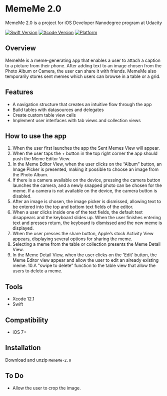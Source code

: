 # MemeMe 2.0

MemeMe 2.0 is a project for iOS Developer Nanodegree program at Udacity

[![Swift Version](https://img.shields.io/badge/Swift-5.3-brightgreen)](https://swift.org) [![Xcode Version](https://img.shields.io/badge/Xcode-12.1-success.svg)](https://swift.org) [![Platform](https://img.shields.io/cocoapods/p/LFAlertController.svg?style=flat)](https://swift.org)

## Overview

MemeMe is a meme-generating app that enables a user to attach a caption to a picture from their phone. After adding text to an image chosen from the Photo Album or Camera, the user can share it with friends. MemeMe also temporarily stores sent memes which users can browse in a table or a grid.


## Features
- A navigation structure that creates an intuitive flow through the app
- Build tables with datasources and delegates
- Create custom table view cells
- Implement user interfaces with tab views and collection views

## How to use the app
1. When the user first launches the app the Sent Memes View will appear. 
2. When the user taps the + button in the top right corner the app should push the Meme Editor View.
3. In the Meme Editor View, when the user clicks on the “Album” button, an Image Picker is presented, making it possible to choose an image from the Photo Album. 
4. If there is a camera available on the device, pressing the camera button launches the camera, and a newly snapped photo can be chosen for the meme. If a camera is not available on the device, the camera button is disabled.
5. After an image is chosen, the image picker is dismissed, allowing text to be entered into the top and bottom text fields of the editor.
6. When a user clicks inside one of the text fields, the default text disappears and the keyboard slides up. When the user finishes entering text and presses return, the keyboard is dismissed and the new meme is displayed.
7. When the user presses the share button, Apple’s stock Activity View appears, displaying several options for sharing the meme.
8. Selecting a meme from the table or collection presents the Meme Detail View.
9. In the Meme Detail View, when the user clicks on the 'Edit' button, the Meme Editor view appear and allow the user to edit an already existing meme.
10.A "swipe to delete” function to the table view that allow the users to delete a meme.


## Tools

- Xcode 12.1
- Swift
 
## Compatibility

 - iOS 7+

## Installation

Download and unzip ```MemeMe-2.0```

## To Do
- Allow the user to crop the image.

